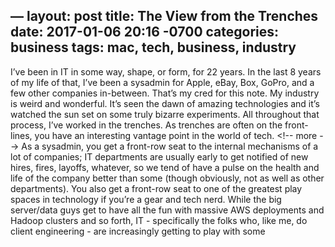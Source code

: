 —
layout: post
title: The View from the Trenches
date: 2017-01-06 20:16 -0700
categories: business
tags: mac, tech, business, industry
---
I’ve been in IT in some way, shape, or form, for 22 years. In the last 8 years of my life of that, I’ve been a sysadmin for Apple, eBay, Box, GoPro, and a few other companies in-between. 
That’s my cred for this note. 
My industry is weird and wonderful. It’s seen the dawn of amazing technologies and it’s watched the sun set on some truly bizarre experiments. All throughout that process, I’ve worked in the trenches. As trenches are often on the front-lines, you have an interesting vantage point in the world of tech.
\<!-- more --\>
As a sysadmin, you get a front-row seat to the internal mechanisms of a lot of companies; IT departments are usually early to get notified of new hires, fires, layoffs, whatever, so we tend of have a pulse on the health and life of the company better than some (though obviously, not as well as other departments). 
You also get a front-row seat to one of the greatest play spaces in technology if you’re a gear and tech nerd. While the big server/data guys get to have all the fun with massive AWS deployments and Hadoop clusters and so forth, IT - specifically the folks who, like me, do client engineering - are increasingly getting to play with some 